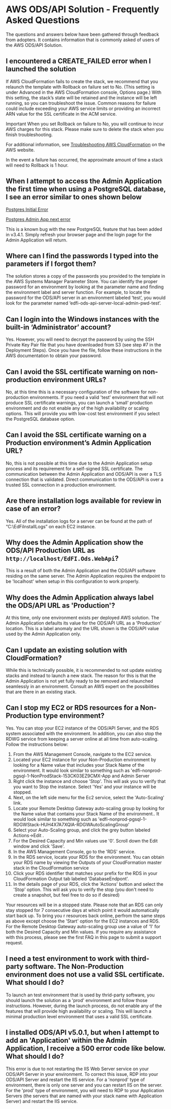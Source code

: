 ---
---

# AWS ODS/API Solution - Frequently Asked Questions

The questions and answers below have been gathered through feedback from adopters.   It contains information that is commonly asked of users of the AWS ODS/API Solution.

## I encountered a CREATE_FAILED error when I launched the solution

 If AWS CloudFormation fails to create the stack, we recommend that you relaunch the template with Rollback on failure set to No. (This setting is under Advanced in the AWS CloudFormation console, Options page.) With this setting, the stack’s state will be retained and the instance will be left running, so you can troubleshoot the issue.   Common reasons for failure could include exceeding your AWS service limits or providing an incorrect ARN value for the SSL certificate in the ACM service.

Important   When you set Rollback on failure to No, you will continue to incur AWS charges for this stack. Please make sure to delete the stack when you finish troubleshooting.

For additional information, see [Troubleshooting AWS CloudFormation](https://docs.aws.amazon.com/AWSCloudFormation/latest/UserGuide/troubleshooting.html) on the AWS website.

In the event a failure has occurred, the approximate amount of time a stack will need to Rollback is 1 hour.

## When I attempt to access the Admin Application the first time when using a PostgreSQL database, I see an error similar to ones shown below

  [Postgres Initial Error](https://edfidocs.blob.core.windows.net/$web/img/edfi-exchange/technology/ed-fi-odsapi-cloud-deployment-for-aws-suite-3/ed-fi-odsapi-cloud-deployment-for-aws-deployment-guide/admin-app-postgres-initial-error.png)

  [Postgres Admin App next error](https://edfidocs.blob.core.windows.net/$web/img/edfi-exchange/technology/ed-fi-odsapi-cloud-deployment-for-aws-suite-3/ed-fi-odsapi-cloud-deployment-for-aws-deployment-guide/admin-app-error-2-pg.png)

  This is a known bug with the new PostgreSQL feature that has been added in v3.4.1.   Simply refresh your browser page and the login page for the Admin Application will return.

## Where can I find the passwords I typed into the parameters if I forgot them?

 The solution stores a copy of the passwords you provided to the template in the AWS Systems Manager Parameter Store.  You can identify the proper password for an environment by looking at the parameter name and finding the environment label and server function.  For example, to locate the password for the ODS/API server in an environment labeled ‘test’, you would look for the parameter named ‘edfi-ods-api-server-local-admin-pwd-test’.

## Can I login into the Windows instances with the built-in ‘Administrator’ account?

 Yes.   However, you will need to decrypt the password by using the SSH Private Key Pair file that you have downloaded from S3 (see step #7 in the Deployment Steps).  Once you have the file, follow these instructions in the AWS documentation to obtain your password.

## Can I avoid the SSL certificate warning on non-production environment URLs?

 No, at this time this is a necessary configuration of the software for non-production environments.  If you need a valid 'test' environment that will not produce SSL certificate warnings, you can launch a 'small' production environment and do not enable any of the high availability or scaling options.  This will provide you with low-cost test environment if you select the PostgreSQL database option.

## Can I avoid the SSL certificate warning on a Production environment’s Admin Application URL?

 No, this is not possible at this time due to the Admin Application setup process and its requirement for a self-signed SSL certificate.  The communication between the Admin Application and ODS/API is over a TLS connection that is validated.  Direct communication to the ODS/API is over a trusted SSL connection in a production environment.

## Are there installation logs available for review in case of an error?

 Yes. All of the installation logs for a server can be found at the path of “C:\EdFiInstallLogs” on each EC2 instance.

## Why does the Admin Application show the ODS/API Production URL as `http://localhost/EdFI.Ods.WebApi`?

 This is a result of both the Admin Application and the ODS/API software residing on the same server. The Admin Application requires the endpoint to be 'localhost' when setup in this configuration to work properly.

## Why does the Admin Application always label the ODS/API URL as 'Production'?

 At this time, only one environment exists per deployed AWS solution.  The Admin Application defaults its value for the ODS/API URL as a 'Production' location.   This is a label anomaly and the URL shown is the ODS/API value used by the Admin Application only.

## Can I update an existing solution with CloudFormation?

 While this is technically possible, it is recommended to not update existing stacks and instead to launch a new stack.   The reason for this is that the Admin Application is not yet fully ready to be removed and relaunched seamlessly in an environment. Consult an AWS expert on the possibilities that are there in an existing stack.

## Can I stop my EC2 or RDS resources for a Non-Production type environment?

 Yes.  You can stop your EC2 instance of the ODS/API Server, and the RDS system associated with the environment. In addition, you can also stop the RDWG service from keeping a server online at all time from auto-scaling. Follow the instructions below:

1. From the AWS Management Console, navigate to the EC2 service.
2. Located your EC2 instance for your Non-Production environment by looking for a Name value that includes your Stack Name of the environment.     It would look similar to something such as 'edfi-nonprod-pgsql-1-NonProdStack-153CK03EZ9CMX-App and Admin Server
3. Right click the instance and choose 'Stop'.  This will ask you to verify that you want to Stop the instance.  Select 'Yes' and your instance will be stopped.
4. Next, on the left side menu for the Ec2 service, select the 'Auto-Scaling' link.
5. Locate your Remote Desktop Gateway auto-scaling group by looking for the Name value that contains your Stack Name of the environment..  It would look similar to something such as 'edfi-nonprod-pgsql-1-RDGWStack-HUH4X7A7XQIA-RDGWAutoScalingGroup'
6. Select your Auto-Scaling group, and click the grey button labeled Actions→Edit .
7. For the Desired Capacity and Min values use '0'.   Scroll down the Edit window and click 'Save'.
8. In the AWS Management Console, go to the 'RDS' service.
9. In the RDS service, locate your RDS for the environment.  You can obtain your RDS name by viewing the Outputs of your CloudFormation master stack in the CloudFormation service
10. Click your RDS identifier that matches your prefix for the RDS in your CloudFormation Output tab labeled 'DatabaseEndpont'.
11. In the details page of your RDS, click the 'Actions' button and select the 'Stop' option.   This will ask you to verify the stop (you don't need to create a snapshot, but feel free to do so if desired)

Your resources will be in a stopped state.  Please note that an RDS can only stay stopped for 7 consecutive days at which point it would automatically start back up.  To bring you r resources back online, perfrom the same steps as above except choose the 'Start' option for the EC2 instances and RDS.  For the Remote Desktop Gateway auto-scaling group use a value of '1' for both the Desired Capacity and Min values.   If you require any assistance with this process, please see the first FAQ in this page to submit a support request.

## I need a test environment to work with third-party software.  The Non-Production environment does not use a valid SSL certificate.  What should I do?

 To launch an test environment  that is used by thrid-party software, you should launch the solution as a 'prod' environment and follow those instructions.   However, during the launch process, do not enable any of the features that will provide high availability or scaling.  This will launch a minimal production level environment that uses a valid SSL certificate.

## I installed ODS/API v5.0.1, but when I attempt to add an 'Application' within the Admin Application, I receive a 500 error code like below.  What should I do?

 This error is due to not restarting the IIS Web Server service on your ODS/API Server in your environment.  To correct this issue, RDP into your ODS/API Server and restart the IIS service.   For a 'nonprod' type of environment, there is only one server and you can restart IIS on the server.  For the 'prod' type of environment, you will need to RDP to your Application Servers (the servers that are named with your stack name with Application Server) and restart the IIS service.
